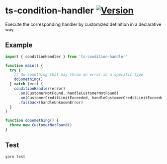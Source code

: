 # ts-condition-handler [![Version](https://img.shields.io/npm/v/ts-condition-handler.svg)](https://www.npmjs.com/package/ts-condition-handler)

Execute the corresponding handler by customized definition in a declarative way.

## Example

```ts
import { conditionHandler } from 'ts-condition-handler'

function main() {
  try {
    // do something that may throw an error in a specific type
    doSomething()
  } catch (err) {
    conditionHandler(error)
      .on(CustomerNotFound, handleCustomerNotFound)
      .on(CustomerCreditLimitExceeded, handleCustomerCreditLimitExceeded)
      .fallback(handleUnknownError)
  }
}

function doSomething() {
  throw new CustomerNotFound()
}
```

## Test
```
yarn test
```
